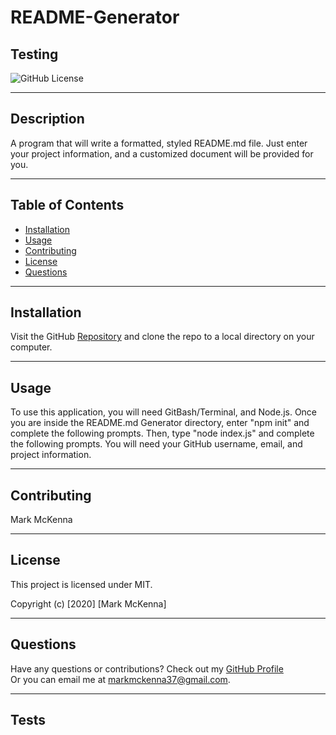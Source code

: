 
# README-Generator
  
## Testing
  
![GitHub License](https://img.shields.io/badge/license-MIT-blue.svg)
  
---
  
## Description 
A program that will write a formatted, styled README.md file. Just enter your project information, and a customized document will be provided for you.
                      
--- 
                      
## Table of Contents
                      
                      
* [Installation](#installation)
* [Usage](#usage)
* [Contributing](#contributing)
* [License](#license)
* [Questions](#questions)
                      
---
                      
## Installation
                      
Visit the GitHub [Repository](www.markmckenna37.github.io/README-Generator/) and clone the repo to a local directory on your computer.
                      
                      
---
                      
## Usage 
                      
To use this application, you will need GitBash/Terminal, and Node.js. Once you are inside the README.md Generator directory, enter "npm init" and complete the following prompts. Then, type "node index.js" and complete the following prompts. You will need your GitHub username, email, and project information.
                      
---
                      
## Contributing
                      
Mark McKenna
                      
---
                      
## License
                      
This project is licensed under MIT.
  
Copyright (c) [2020] [Mark McKenna]
  
                      
---
                                                         
## Questions
Have any questions or contributions? Check out my [GitHub Profile](https://github.com/markmckenna37)                 
Or you can email me at <markmckenna37@gmail.com>.
                      
---
                      
## Tests
                      

